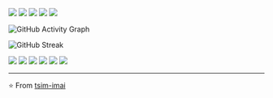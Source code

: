 ![](https://img.shields.io/badge/Code-Python-informational?style=flat&logo=python&logoColor=white&color=2bbc8a)
![](https://img.shields.io/badge/Code-JavaScript-informational?style=flat&logo=javascript&logoColor=white&color=2bbc8a)
![](https://img.shields.io/badge/Code-TypeScript-informational?style=flat&logo=typescript&logoColor=white&color=2bbc8a)
![](https://img.shields.io/badge/Tools-Docker-informational?style=flat&logo=docker&logoColor=white&color=2bbc8a)
![](https://img.shields.io/badge/Cloud-AWS-informational?style=flat&logo=amazon-aws&logoColor=white&color=2bbc8a)

![GitHub Activity Graph](https://github-readme-activity-graph.vercel.app/graph?username=tsim-imai&theme=github-dark)

![GitHub Streak](https://github-readme-streak-stats.herokuapp.com/?user=tsim-imai&theme=github-dark-blue)

![](https://github-profile-trophy.vercel.app/?username=tsim-imai&theme=darkhub&no-frame=true&no-bg=true&margin-w=4&rank=-SECRET,-UNKNOWN)
![](https://github-profile-summary-cards.vercel.app/api/cards/profile-details?username=tsim-imai&theme=github_dark)
![](https://github-profile-summary-cards.vercel.app/api/cards/repos-per-language?username=tsim-imai&theme=github_dark)
![](https://github-profile-summary-cards.vercel.app/api/cards/most-commit-language?username=tsim-imai&theme=github_dark)
![](https://github-profile-summary-cards.vercel.app/api/cards/stats?username=tsim-imai&theme=github_dark)
![](https://github-profile-summary-cards.vercel.app/api/cards/productive-time?username=tsim-imai&theme=github_dark)

---
⭐️ From [tsim-imai](https://github.com/tsim-imai)
